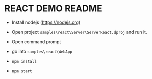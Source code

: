 # REACT DEMO README 

- Install nodejs (https://nodejs.org)

- Open project ```samples\react\Server\ServerReact.dproj``` and run it.

- Open command prompt
- go into ```samples\react\WebApp```
- ```npm install```
- ```npm start```